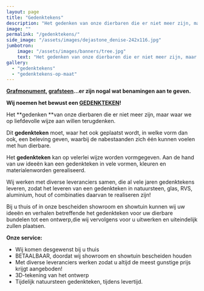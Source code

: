 ```yaml
---
layout: page
title: "Gedenktekens"
description: "Het gedenken van onze dierbaren die er niet meer zijn, maar waar we op liefdevolle wijze aan willen terugdenken."
image: ""
permalink: "/gedenktekens/"
side_image: "/assets/images/dejastone_denise-242x116.jpg"
jumbotron:
    image: "/assets/images/banners/tree.jpg"
    text: "Het gedenken van onze dierbaren die er niet meer zijn, maar waar we op liefdevolle wijze aan willen terugdenken."
gallery: 
  - "gedenktekens"
  - "gedenktekens-op-maat"    
---
```


**[Grafmonument](/gedenktekens/), [grafsteen](/gedenktekens/)…er zijn nogal wat benamingen aan te geven.**

**Wij noemen het bewust een [GEDENKTEKEN](h/gedenktekens/)!**

Het **gedenken **van onze dierbaren die er niet meer zijn, maar waar we op liefdevolle wijze aan willen terugdenken.

Dit **gedenkteken** moet, waar het ook geplaatst wordt, in welke vorm dan ook, een beleving geven, waarbij de nabestaanden zich één kunnen voelen met hun dierbare.

Het **gedenkteken** kan op velerlei wijze worden vormgegeven. Aan de hand van uw ideeën kan een gedenkteken in vele vormen, kleuren en materialenworden gerealiseerd.

Wij werken met diverse leveranciers samen, die al vele jaren gedenktekens leveren, zodat het leveren van een gedenkteken in natuursteen, glas, RVS, aluminium, hout of combinaties daarvan te realiseren zijn!

Bij u thuis of in onze bescheiden showroom en showtuin kunnen wij uw ideeën en verhalen betreffende het gedenkteken voor uw dierbare bundelen tot een ontwerp,die wij vervolgens voor u uitwerken en uiteindelijk zullen plaatsen.

**Onze service:**

*   Wij komen desgewenst bij u thuis
*   BETAALBAAR, doordat wij showroom en showtuin bescheiden houden
*   Met diverse leveranciers werken zodat u altijd de meest gunstige prijs krijgt aangeboden!
*   3D-tekening van het ontwerp
*   Tijdelijk natuursteen gedenkteken, tijdens levertijd.